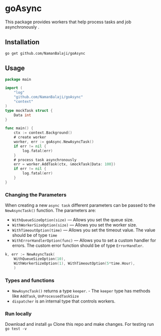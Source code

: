 # goAsync

This package provides workers that help process tasks and job asynchronously .

## Installation
```
go get github.com/NamanBalaji/goAsync
```
## Usage
```go
package main

import (
	"log"
	"github.com/NamanBalaji/goAsync"
	"context"
)
type mockTask struct {
	Data int
} 

func main() {
	ctx := context.Background()
	# create worker 
    worker, err := goAsync.NewAsyncTask()
    if err != nil {
        log.fatal(err)
    }
    # process task asynchronously
    err = worker.AddTask(ctx, &mockTask{Data: 100})
    if err != nil {
        log.fatal(err)
    }
}
```

### Changing the Parameters

When creating a new `async task` different parameters can be passed to the `NewAsyncTask()` function. The parameters are:

* `WithQueueSizeOption(size)` — Allows you set the queue size.
* `WithWorkerSizeOption(size)` — Allows you set the worker size.
* `WithTimeoutOption(time)` — Allows you set the timeout value. The value should be of type `time`
* `WithErrorHandlerOption(func)` — Allows you to set a custom handler for errors. The custom error function should be of type `ErrorHandler`. 


```go
k, err := NewAsyncTask(
    WithQueueSizeOption(10), 
    WithWorkerSizeOption(1), WithTimeoutOption(5*time.Hour),
    )
```
### Types and functions
- `NewAsyncTask()` returns a type `keeper`.
        - The `keeper` type has methods like `AddTask`, `UnProcessedTaskSize`
- `dispatcher` is an internal type that controls workers.

### Run locally
Download and install `go`
Clone this repo and make changes.
For testing run `go test -v`